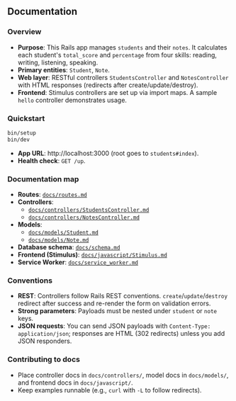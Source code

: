 ## Documentation

### Overview

- **Purpose**: This Rails app manages `students` and their `notes`. It calculates each student's `total_score` and `percentage` from four skills: reading, writing, listening, speaking.
- **Primary entities**: `Student`, `Note`.
- **Web layer**: RESTful controllers `StudentsController` and `NotesController` with HTML responses (redirects after create/update/destroy).
- **Frontend**: Stimulus controllers are set up via import maps. A sample `hello` controller demonstrates usage.

### Quickstart

```bash
bin/setup
bin/dev
```

- **App URL**: http://localhost:3000 (root goes to `students#index`).
- **Health check**: `GET /up`.

### Documentation map

- **Routes**: [`docs/routes.md`](./routes.md)
- **Controllers**:
  - [`docs/controllers/StudentsController.md`](./controllers/StudentsController.md)
  - [`docs/controllers/NotesController.md`](./controllers/NotesController.md)
- **Models**:
  - [`docs/models/Student.md`](./models/Student.md)
  - [`docs/models/Note.md`](./models/Note.md)
- **Database schema**: [`docs/schema.md`](./schema.md)
- **Frontend (Stimulus)**: [`docs/javascript/Stimulus.md`](./javascript/Stimulus.md)
- **Service Worker**: [`docs/service_worker.md`](./service_worker.md)

### Conventions

- **REST**: Controllers follow Rails REST conventions. `create`/`update`/`destroy` redirect after success and re-render the form on validation errors.
- **Strong parameters**: Payloads must be nested under `student` or `note` keys.
- **JSON requests**: You can send JSON payloads with `Content-Type: application/json`; responses are HTML (302 redirects) unless you add JSON responders.

### Contributing to docs

- Place controller docs in `docs/controllers/`, model docs in `docs/models/`, and frontend docs in `docs/javascript/`.
- Keep examples runnable (e.g., `curl` with `-L` to follow redirects).
